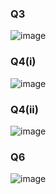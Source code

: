 ### Q3
![image](https://github.com/user-attachments/assets/33df6d31-c771-40de-b359-c4da12203ee8)

### Q4(i)
![image](https://github.com/user-attachments/assets/4ab224ee-c3ce-4ddc-8844-2c1f05a7f6a9)

### Q4(ii)
![image](https://github.com/user-attachments/assets/cec7400d-6853-491a-83dc-e4bcda48dffe)

### Q6
![image](https://github.com/user-attachments/assets/c9cfa8ac-297c-4919-b214-579b51a9382a)
